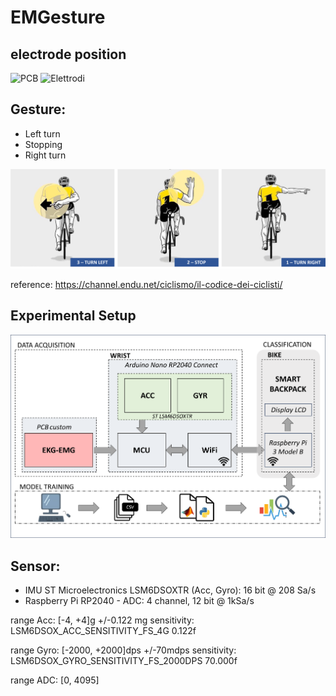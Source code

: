 # EMGesture

## electrode position
![PCB](images/PCB.png)
![Elettrodi](images/electrodes_position.png)

## Gesture: 
- Left turn
- Stopping
- Right turn

![Gesture](images/gesture.png)

reference: https://channel.endu.net/ciclismo/il-codice-dei-ciclisti/

## Experimental Setup
![Experimental Setup](images/ExperimentalSetup.png)

## Sensor:
- IMU ST Microelectronics LSM6DSOXTR (Acc, Gyro): 16 bit @ 208 Sa/s
- Raspberry Pi RP2040 - ADC: 4 channel, 12 bit @ 1kSa/s

range Acc: [-4, +4]g +/-0.122 mg
sensitivity: LSM6DSOX_ACC_SENSITIVITY_FS_4G   0.122f

range Gyro: [-2000, +2000]dps +/-70mdps
sensitivity: LSM6DSOX_GYRO_SENSITIVITY_FS_2000DPS  70.000f

range ADC: [0, 4095]
